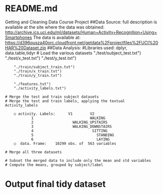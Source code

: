 # README.md
Getting and Cleaning Data Course Project
##Data Source:
 full description is available at the site where the data was obtained:
http://archive.ics.uci.edu/ml/datasets/Human+Activity+Recognition+Using+Smartphones
The data is available at:
https://d396qusza40orc.cloudfront.net/getdata%2Fprojectfiles%2FUCI%20HAR%20Dataset.zip
##Data Analysis:
	#Libraries used:  dplyr, data.table,tidyr
	# Load the various datasets
		"./test/subject_test.txt")
		"./test/x_test.txt")
		"./test/y_test.txt")
	
		"./train/subject_train.txt")
		"./train/x_train.txt")
		"./train/y_train.txt")
		
		"./features.txt")
		"./activity_labels.txt")
	
	# Merge the test and train subject datasets
	# Merge the test and train labels, applying the textual Activity_labels
	 
		○ activity. Labels:      V1        V2
				1                          WALKING
				2                  WALKING_UPSTAIRS
				3                  WALKING_DOWNSTAIRS
				4                           SITTING
				5                             STANDING
				6                             LAYING
		○  data. Frame:    10299 obs. of  563 variables
	
	# Merge all three datasets
	
	# Subset the merged data to include only the mean and std variables
	# Compute the means, grouped by subject/label
# Output final tidy dataset
